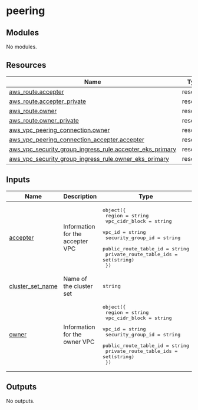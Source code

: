 # peering

<!-- BEGIN_TF_DOCS -->
## Modules

No modules.
## Resources

| Name | Type |
|------|------|
| [aws_route.accepter](https://registry.terraform.io/providers/hashicorp/aws/latest/docs/resources/route) | resource |
| [aws_route.accepter_private](https://registry.terraform.io/providers/hashicorp/aws/latest/docs/resources/route) | resource |
| [aws_route.owner](https://registry.terraform.io/providers/hashicorp/aws/latest/docs/resources/route) | resource |
| [aws_route.owner_private](https://registry.terraform.io/providers/hashicorp/aws/latest/docs/resources/route) | resource |
| [aws_vpc_peering_connection.owner](https://registry.terraform.io/providers/hashicorp/aws/latest/docs/resources/vpc_peering_connection) | resource |
| [aws_vpc_peering_connection_accepter.accepter](https://registry.terraform.io/providers/hashicorp/aws/latest/docs/resources/vpc_peering_connection_accepter) | resource |
| [aws_vpc_security_group_ingress_rule.accepter_eks_primary](https://registry.terraform.io/providers/hashicorp/aws/latest/docs/resources/vpc_security_group_ingress_rule) | resource |
| [aws_vpc_security_group_ingress_rule.owner_eks_primary](https://registry.terraform.io/providers/hashicorp/aws/latest/docs/resources/vpc_security_group_ingress_rule) | resource |
## Inputs

| Name | Description | Type | Default | Required |
|------|-------------|------|---------|:--------:|
| <a name="input_accepter"></a> [accepter](#input\_accepter) | Information for the accepter VPC | <pre>object({<br/>    region                  = string<br/>    vpc_cidr_block          = string<br/>    vpc_id                  = string<br/>    security_group_id       = string<br/>    public_route_table_id   = string<br/>    private_route_table_ids = set(string)<br/>  })</pre> | n/a | yes |
| <a name="input_cluster_set_name"></a> [cluster\_set\_name](#input\_cluster\_set\_name) | Name of the cluster set | `string` | `"cl-oc"` | no |
| <a name="input_owner"></a> [owner](#input\_owner) | Information for the owner VPC | <pre>object({<br/>    region                  = string<br/>    vpc_cidr_block          = string<br/>    vpc_id                  = string<br/>    security_group_id       = string<br/>    public_route_table_id   = string<br/>    private_route_table_ids = set(string)<br/>  })</pre> | n/a | yes |
## Outputs

No outputs.
<!-- END_TF_DOCS -->
